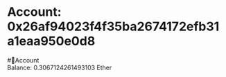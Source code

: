 
Account: 0x26af94023f4f35ba2674172efb31a1eaa950e0d8
===================================================
  
#📜Account  
Balance: 0.3067124261493103 Ether